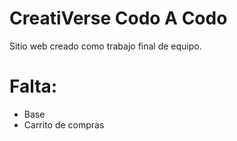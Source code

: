 # CreatiVerse Codo A Codo
Sitio web creado como trabajo final de equipo.

# Falta:
* Base
* Carrito de compras


